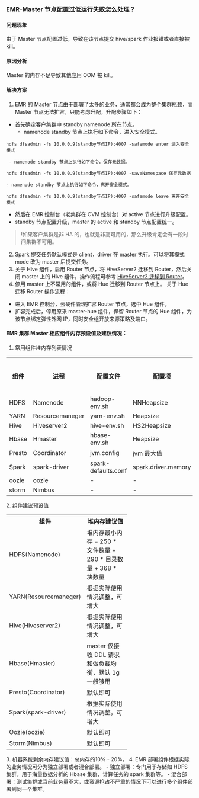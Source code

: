### EMR-Master 节点配置过低运行失败怎么处理？
#### 问题现象
由于 Master 节点配置过低，导致在该节点提交 hive/spark 作业报错或者直接被 kill。

#### 原因分析
Master 的内存不足导致其他应用 OOM 被 kill。

#### 解决方案
1. EMR 的 Master 节点由于部署了太多的业务，通常都会成为整个集群瓶颈，而 Master 节点无法扩容，只能考虑升配，升配步骤如下：
 - 首先确定客户集群中 standby namenode 所在节点。
    - namenode standby 节点上执行如下命令，进入安全模式。
```
hdfs dfsadmin -fs 10.0.0.9(standby节点IP):4007 -safemode enter 进入安全模式
```
     - namenode standby 节点上执行如下命令，保存元数据。
```
hdfs dfsadmin -fs 10.0.0.9(standby节点IP):4007 -saveNamespace 保存元数据
```
    - namenode standby 节点上执行如下命令，离开安全模式。
```
hdfs dfsadmin -fs 10.0.0.9(standby节点IP):4007 -safemode leave 离开安全模式
```
 - 然后在 EMR 控制台（老集群在 CVM 控制台）对 active 节点进行升级配置。
 - standby 节点配置升级，master 的 active 和 standby 节点配置统一。
>!如果客户集群是非 HA 的，也就是非高可用的，那么升级肯定会有一段时间集群不可用。
2. Spark 提交任务默认模式是 client，driver 在 master 执行。可以将其模式 mode 改为 master 后提交任务。
3. 关于 Hive 组件，启用 Router 节点，将 HiveServer2 迁移到 Router，然后关闭 master 上的 Hive 组件，操作流程可参考 [HiveServer2 迁移到 Router](document/product/589/41198)。
4. 停用 master 上不常用的组件，或将 Hue 迁移到 Router 节点上。
关于 Hue 迁移 Router 操作流程：
 - 进入 EMR 控制台，云硬件管理扩容 Router 节点，选中 Hue 组件。
 - 扩容完成后，停用原来 master-hue 组件，保留 Router 节点的 Hue 组件，为该节点绑定弹性外网 IP，同时安全组开放来源策略及端口。

#### EMR 集群 Master 相应组件内存预设值及建议情况：
1. 常用组件堆内存列表情况
<table>
   <tr>
      <th style="width: 80px;">组件</th>
      <th style="width: 100px;">进程</th>
      <th style="width: 80px;">配置文件</th>
      <th style="width: 110px;">配置项</th>
			<th style="width: 110px;">默认堆内存 mb</th>
   </tr>
   <tr>
      <td>HDFS</td>
      <td>Namenode</td>
      <td>hadoop-env.sh</td>
      <td>NNHeapsize</td>
      <td>4096</td>
   </tr>
   <tr>
      <td>YARN</td>
      <td>Resourcemaneger</td>
      <td>yarn-env.sh</td>
      <td>Heapsize</td>
      <td>2000</td>
   </tr>
   <tr>
      <td>Hive</td>
      <td>Hiveserver2</td>
      <td>hive-env.sh</td>
			<td>HS2Heapsize</td>
      <td>4096</td>
   </tr>
   <tr>
      <td>Hbase</td>
      <td>Hmaster</td>
      <td>hbase-env.sh</td>
      <td>Heapsize</td>
      <td>1024</td>
   </tr>
   <tr>
      <td>Presto</td>
      <td>Coordinator</td>
      <td>jvm.config</td>
      <td>jvm 最大值</td>
      <td>3gb</td>
	 </tr>
	  <tr>
      <td>Spark</td>
      <td>spark-driver</td>
      <td>spark-defaults.conf</td>
      <td>spark.driver.memory</td>
      <td>1024</td>
	 </tr>
	 <tr>
      <td>oozie</td>
      <td>oozie</td>
      <td>-</td>
      <td>-</td>
      <td>1024</td>
	 </tr>
	  <tr>
      <td>storm</td>
      <td>Nimbus</td>
      <td>-</td>
      <td>-</td>
      <td>1024</td>
	 </tr>
</table>
2. 组件建议预设值
<table>
   <tr>
      <th style="width: 80px;">组件</th>
      <th style="width: 100px;">堆内存建议值</th>
   </tr>
   <tr>
      <td>HDFS(Namenode)</td>
      <td>堆内存最小内存 = 250 * 文件数量 + 290 * 目录数量 + 368 * 块数量</td>
   </tr>
   <tr>
      <td>YARN(Resourcemaneger) </td>
      <td>根据实际使用情况调整，可增大</td>
   </tr>
   <tr>
      <td>Hive(Hiveserver2)</td>
      <td>根据实际使用情况调整，可增大 </td>
   </tr>
   <tr>
      <td>Hbase(Hmaster)</td>
      <td>master 仅接收 DDL 请求和做负载均衡，默认 1g 一般够用 </td>
   </tr>
   <tr>
      <td>Presto(Coordinator)</td>
      <td>默认即可</td>
	 </tr>
	  <tr>
      <td>Spark(spark-driver)</td>
      <td>根据实际使用情况调整，可增大</td>
	 </tr>
	 <tr>
      <td>Oozie(oozie)</td>
      <td>默认即可</td>
	 </tr>
	  <tr>
      <td>Storm(Nimbus)</td>
      <td>默认即可</td>
	 </tr>
</table>
3. 机器系统剩余内存建议值：总内存的10% - 20%。
4. EMR 部署组件根据实际的业务情况可分为独立部署或者混合部署。
 - 独立部署：专门用于存储如 HDFS 集群，用于海量数据分析的 Hbase 集群，计算任务的 spark 集群等。
 - 混合部署：测试集群或当前业务量不大，或资源抢占不严重的情况下可以进行多个组件部署到同一个集群。
